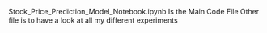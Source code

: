 Stock_Price_Prediction_Model_Notebook.ipynb Is the Main Code File
Other file is to have a look at all my different experiments
